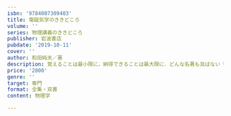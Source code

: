 ```yaml
---
isbn: '9784007309403'
title: 電磁気学のききどころ
volume: ''
series: 物理講義のききどころ
publisher: 岩波書店
pubdate: '2019-10-11'
cover: ''
author: 和田純夫／著
description: 覚えることは最小限に，納得できることは最大限に．どんな名著も及ばない「わかる教科書」の誕生!
price: '2800'
genre: ''
target: 専門
format: 全集・双書
content: 物理学

---
```

